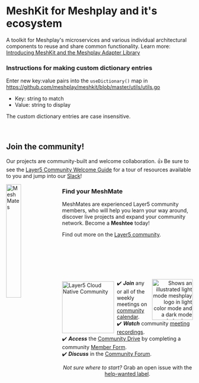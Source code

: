 # MeshKit for Meshplay and it's ecosystem
A toolkit for Meshplay's microservices and various individual architectural components to reuse and share common functionality. Learn more: [Introducing MeshKit and the Meshplay Adapter Library](https://layer5.io/blog/meshplay/introducing-meshkit-and-the-meshplay-adapter-library)

### Instructions for making custom dictionary entries

Enter new key:value pairs into the `useDictionary()` map in https://github.com/meshplay/meshkit/blob/master/utils/utils.go

- Key: string to match
- Value: string to display

The custom dictionary entries are case insensitive.
  

<div>&nbsp;</div>

## Join the community!

<a name="contributing"></a><a name="community"></a>
Our projects are community-built and welcome collaboration. 👍 Be sure to see the <a href="https://layer5.io/community/newcomers">Layer5 Community Welcome Guide</a> for a tour of resources available to you and jump into our <a href="http://slack.layer5.io">Slack</a>!

<p style="clear:both;">
<a href ="https://layer5.io/community/meshmates"><img alt="MeshMates" src=".github/readme/images/Layer5-MeshMentors.png" style="margin-right:10px; margin-bottom:7px;" width="28%" align="left" /></a>
<h3>Find your MeshMate</h3>

<p>MeshMates are experienced Layer5 community members, who will help you learn your way around, discover live projects and expand your community network. 
Become a <b>Meshtee</b> today!</p>

Find out more on the <a href="https://layer5.io/community">Layer5 community</a>. <br />
<br /><br /><br /><br />
</p>

<div>&nbsp;</div>


<a href="https://slack.meshplay.io">

<picture align="right">
  <source media="(prefers-color-scheme: dark)" srcset=".github/readme/images//slack-dark-128.png"  width="110px" align="right" style="margin-left:10px;margin-top:10px;">
  <source media="(prefers-color-scheme: light)" srcset=".github/readme/images//slack-128.png" width="110px" align="right" style="margin-left:10px;padding-top:5px;">
  <img alt="Shows an illustrated light mode meshplay logo in light color mode and a dark mode meshplay logo dark color mode." src=".github/readme/images//slack-128.png" width="110px" align="right" style="margin-left:10px;padding-top:13px;">
</picture>
</a>

<a href="https://meshplay.io/community"><img alt="Layer5 Cloud Native Community" src=".github/readme/images//community.svg" style="margin-right:8px;padding-top:5px;" width="140px" align="left" /></a>

<p>
✔️ <em><strong>Join</strong></em> any or all of the weekly meetings on <a href="https://calendar.google.com/calendar/b/1?cid=bGF5ZXI1LmlvX2VoMmFhOWRwZjFnNDBlbHZvYzc2MmpucGhzQGdyb3VwLmNhbGVuZGFyLmdvb2dsZS5jb20">community calendar</a>.<br />
✔️ <em><strong>Watch</strong></em> community <a href="https://www.youtube.com/playlist?list=PL3A-A6hPO2IMPPqVjuzgqNU5xwnFFn3n0">meeting recordings</a>.<br />
✔️ <em><strong>Access</strong></em> the <a href="https://drive.google.com/drive/u/4/folders/0ABH8aabN4WAKUk9PVA">Community Drive</a> by completing a community <a href="https://layer5.io/newcomer">Member Form</a>.<br />
✔️ <em><strong>Discuss</strong></em> in the <a href="https://discuss.layer5.io">Community Forum</a>.<br />
</p>
<p align="center">
<i>Not sure where to start?</i> Grab an open issue with the <a href="https://github.com/layer5io/layer5/labels/help%20wanted">help-wanted label</a>.
</p>
